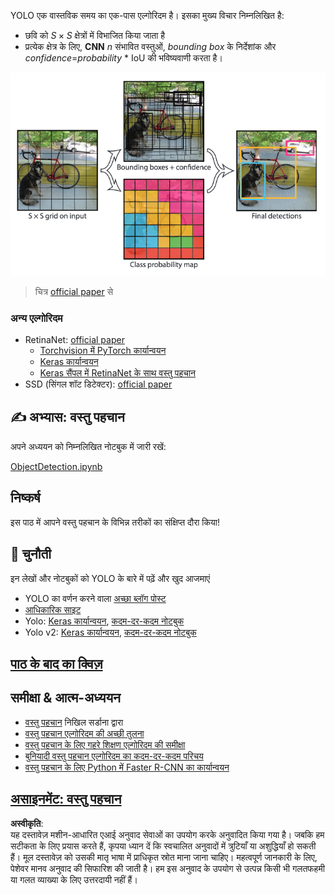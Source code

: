 YOLO एक वास्तविक समय का एक-पास एल्गोरिदम है। इसका मुख्य विचार निम्नलिखित है:

* छवि को $S\times S$ क्षेत्रों में विभाजित किया जाता है
* प्रत्येक क्षेत्र के लिए, **CNN** $n$ संभावित वस्तुओं, *bounding box* के निर्देशांक और *confidence*=*probability* * IoU की भविष्यवाणी करता है।

![YOLO](../../../../../translated_images/yolo.a2648ec82ee8bb4ea27537677adb482fd4b733ca1705c561b6a24a85102dced5.hi.png)
> चित्र [official paper](https://arxiv.org/abs/1506.02640) से

### अन्य एल्गोरिदम

* RetinaNet: [official paper](https://arxiv.org/abs/1708.02002)
   - [Torchvision में PyTorch कार्यान्वयन](https://pytorch.org/vision/stable/_modules/torchvision/models/detection/retinanet.html)
   - [Keras कार्यान्वयन](https://github.com/fizyr/keras-retinanet)
   - [Keras सैंपल में RetinaNet के साथ वस्तु पहचान](https://keras.io/examples/vision/retinanet/)
* SSD (सिंगल शॉट डिटेक्टर): [official paper](https://arxiv.org/abs/1512.02325)

## ✍️ अभ्यास: वस्तु पहचान

अपने अध्ययन को निम्नलिखित नोटबुक में जारी रखें:

[ObjectDetection.ipynb](../../../../../lessons/4-ComputerVision/11-ObjectDetection/ObjectDetection.ipynb)

## निष्कर्ष

इस पाठ में आपने वस्तु पहचान के विभिन्न तरीकों का संक्षिप्त दौरा किया!

## 🚀 चुनौती

इन लेखों और नोटबुकों को YOLO के बारे में पढ़ें और खुद आजमाएं

* YOLO का वर्णन करने वाला [अच्छा ब्लॉग पोस्ट](https://www.analyticsvidhya.com/blog/2018/12/practical-guide-object-detection-yolo-framewor-python/)
 * [आधिकारिक साइट](https://pjreddie.com/darknet/yolo/)
 * Yolo: [Keras कार्यान्वयन](https://github.com/experiencor/keras-yolo2), [कदम-दर-कदम नोटबुक](https://github.com/experiencor/basic-yolo-keras/blob/master/Yolo%20Step-by-Step.ipynb)
 * Yolo v2: [Keras कार्यान्वयन](https://github.com/experiencor/keras-yolo2), [कदम-दर-कदम नोटबुक](https://github.com/experiencor/keras-yolo2/blob/master/Yolo%20Step-by-Step.ipynb)

## [पाठ के बाद का क्विज़](https://red-field-0a6ddfd03.1.azurestaticapps.net/quiz/211)

## समीक्षा & आत्म-अध्ययन

* [वस्तु पहचान](https://tjmachinelearning.com/lectures/1718/obj/) निखिल सर्डाना द्वारा
* [वस्तु पहचान एल्गोरिदम की अच्छी तुलना](https://lilianweng.github.io/lil-log/2018/12/27/object-detection-part-4.html)
* [वस्तु पहचान के लिए गहरे शिक्षण एल्गोरिदम की समीक्षा](https://medium.com/comet-app/review-of-deep-learning-algorithms-for-object-detection-c1f3d437b852)
* [बुनियादी वस्तु पहचान एल्गोरिदम का कदम-दर-कदम परिचय](https://www.analyticsvidhya.com/blog/2018/10/a-step-by-step-introduction-to-the-basic-object-detection-algorithms-part-1/)
* [वस्तु पहचान के लिए Python में Faster R-CNN का कार्यान्वयन](https://www.analyticsvidhya.com/blog/2018/11/implementation-faster-r-cnn-python-object-detection/)

## [असाइनमेंट: वस्तु पहचान](lab/README.md)

**अस्वीकृति**:  
यह दस्तावेज़ मशीन-आधारित एआई अनुवाद सेवाओं का उपयोग करके अनुवादित किया गया है। जबकि हम सटीकता के लिए प्रयास करते हैं, कृपया ध्यान दें कि स्वचालित अनुवादों में त्रुटियाँ या अशुद्धियाँ हो सकती हैं। मूल दस्तावेज़ को उसकी मातृ भाषा में प्राधिकृत स्रोत माना जाना चाहिए। महत्वपूर्ण जानकारी के लिए, पेशेवर मानव अनुवाद की सिफारिश की जाती है। हम इस अनुवाद के उपयोग से उत्पन्न किसी भी गलतफहमी या गलत व्याख्या के लिए उत्तरदायी नहीं हैं।